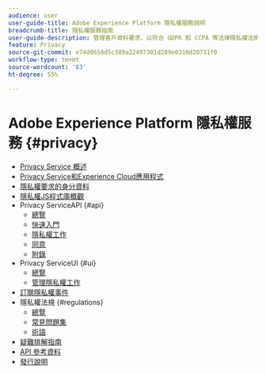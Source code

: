 ```yaml
---
audience: user
user-guide-title: Adobe Experience Platform 隱私權服務說明
breadcrumb-title: 隱私權服務指南
user-guide-description: 管理客戶資料要求，以符合 GDPR 和 CCPA 等法律隱私權法規。
feature: Privacy
source-git-commit: e74d0658d5c389a22497301d289e0310d28731f0
workflow-type: tm+mt
source-wordcount: '83'
ht-degree: 55%

---
```



# Adobe Experience Platform 隱私權服務 {#privacy}

* [Privacy Service 概述](./home.md)
* [Privacy Service和Experience Cloud應用程式](./experience-cloud-apps.md)
* [隱私權要求的身分資料](./identity-data.md)
* [隱私權JS程式庫概觀](./js-library.md)
* Privacy ServiceAPI {#api}
   * [總覽](./api/overview.md)
   * [快速入門](./api/getting-started.md)
   * [隱私權工作](./api/privacy-jobs.md)
   * [同意](./api/consent.md)
   * [附錄](./api/appendix.md)
* Privacy ServiceUI {#ui}
   * [總覽](./ui/overview.md)
   * [管理隱私權工作](./ui/user-guide.md)
* [訂閱隱私權事件](./privacy-events.md)
* 隱私權法規 {#regulations}
   * [總覽](./regulations/overview.md)
   * [常見問題集](./regulations/faq.md)
   * [術語](./regulations/terminology.md)
* [疑難排解指南](./troubleshooting-guide.md)
* [API 參考資料](https://www.adobe.io/experience-platform-apis/references/privacy-service/)
* [發行說明](./release-notes.md)

